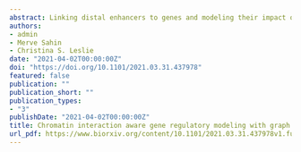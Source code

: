 ```yaml
---
abstract: Linking distal enhancers to genes and modeling their impact on target gene expression are longstanding unresolved problems in regulatory genomics and critical for interpreting non-coding genetic variation. Here we present a new deep learning approach called GraphReg that exploits 3D interactions from chromosome conformation capture assays in order to predict gene expression from 1D epigenomic data or genomic DNA sequence. By using graph attention networks to exploit the connectivity of distal elements and promoters, GraphReg more faithfully models gene regulation and more accurately predicts gene expression levels than dilated convolutional neural networks (CNNs), the current state-of-the-art deep learning approach for this task. Feature attribution used with GraphReg accurately identifies functional enhancers of genes, as validated by CRISPRi-FlowFISH and TAP-seq assays, outperforming both CNNs and the recently proposed Activity-by-Contact model. GraphReg therefore represents an important advance in modeling the regulatory impact of epigenomic and sequence elements.
authors:
- admin
- Merve Sahin
- Christina S. Leslie
date: "2021-04-02T00:00:00Z"
doi: "https://doi.org/10.1101/2021.03.31.437978"
featured: false
publication: ""
publication_short: ""
publication_types:
- "3"
publishDate: "2021-04-02T00:00:00Z"
title: Chromatin interaction aware gene regulatory modeling with graph attention networks
url_pdf: https://www.biorxiv.org/content/10.1101/2021.03.31.437978v1.full.pdf
---
```

